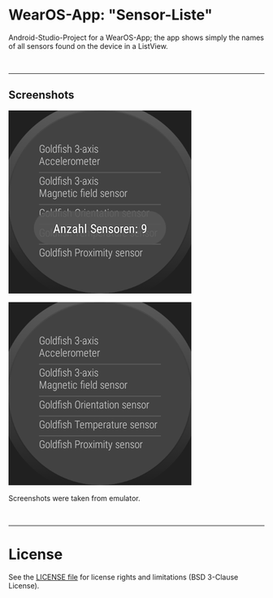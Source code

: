 # WearOS-App: "Sensor-Liste"

Android-Studio-Project for a WearOS-App; the app shows simply the names of all sensors
found on the device in a ListView.

<br>

----
## Screenshots

![Screenshot 1](screenshot_1.png)

![Screenshot 2](screenshot_2.png)

Screenshots were taken from emulator.

<br>

----
# License

See the [LICENSE file](LICENSE.md) for license rights and limitations (BSD 3-Clause License).